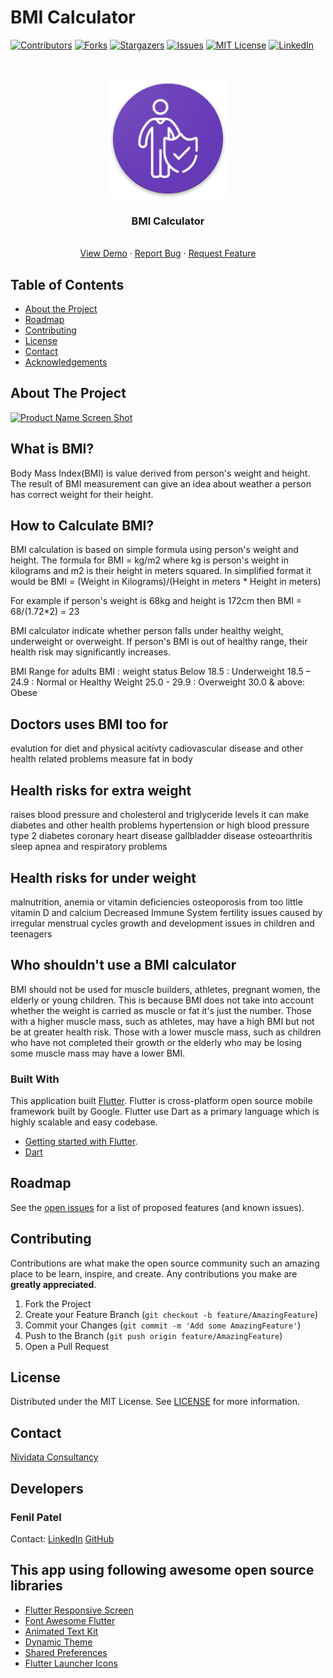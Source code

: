 # BMI Calculator
<!-- PROJECT SHIELDS -->
<!--
*** I'm using markdown "reference style" links for readability.
*** Reference links are enclosed in brackets [ ] instead of parentheses ( ).
*** See the bottom of this document for the declaration of the reference variables
*** for contributors-url, forks-url, etc. This is an optional, concise syntax you may use.
*** https://www.markdownguide.org/basic-syntax/#reference-style-links
-->
[![Contributors][contributors-shield]][contributors-url]
[![Forks][forks-shield]][forks-url]
[![Stargazers][stars-shield]][stars-url]
[![Issues][issues-shield]][issues-url]
[![MIT License][license-shield]][license-url]
[![LinkedIn][linkedin-shield]][linkedin-url]



<!-- PROJECT LOGO -->
<br />
<p align="center">
  <a href="https://github.com/Fenil-Nividata/FlutterBMI/blob/master/">
    <img src="ic_launcher.png">
  </a>

  <h3 align="center">BMI Calculator</h3>

  <p align="center">
    <br />
    <a href="https://play.google.com/store/apps/details?id=com.nividata.bmi_calculator&hl=en">View Demo</a>
    ·
    <a href="https://github.com/Fenil-Nividata/FlutterBMI/issues">Report Bug</a>
    ·
    <a href="https://github.com/Fenil-Nividata/FlutterBMI/issues">Request Feature</a>
  </p>
</p>



<!-- TABLE OF CONTENTS -->
## Table of Contents

* [About the Project](#about-the-project)
* [Roadmap](#roadmap)
* [Contributing](#contributing)
* [License](#license)
* [Contact](#contact)
* [Acknowledgements](#acknowledgements)


<!-- ABOUT THE PROJECT -->
## About The Project

[![Product Name Screen Shot][product-screenshot]](https://example.com)

## What is BMI?
Body Mass Index(BMI) is value derived from person's weight and height. The result of BMI measurement can give an idea about weather a person has correct weight for
their height.

## How to Calculate BMI?
BMI calculation is based on simple formula using person's weight and height.
The formula for BMI = kg/m2 where kg is person's weight in kilograms and m2 is their height in meters squared. In simplified format it would be
BMI = (Weight in Kilograms)/(Height in meters * Height in meters)

For example if person's weight is 68kg and height is 172cm then
BMI = 68/(1.72*2) = 23

BMI calculator indicate whether person falls under healthy weight, underweight or overweight. If person's BMI is out of healthy range, their health
risk may significantly increases.

BMI Range for adults
BMI : weight status
Below 18.5 : Underweight
18.5 – 24.9 : Normal or Healthy Weight
25.0 - 29.9 : Overweight
30.0 & above: Obese

## Doctors uses BMI too for
evalution for diet and physical acitivty
cadiovascular disease and other health related problems
measure fat in body

## Health risks for extra weight
raises blood pressure and cholesterol and triglyceride levels
it can make diabetes and other health problems
hypertension or high blood pressure
type 2 diabetes
coronary heart disease
gallbladder disease
osteoarthritis
sleep apnea and respiratory problems

## Health risks for under weight
malnutrition, anemia or vitamin deficiencies
osteoporosis from too little vitamin D and calcium
Decreased Immune System
fertility issues caused by irregular menstrual cycles
growth and development issues in children and teenagers

## Who shouldn't use a BMI calculator
BMI should not be used for muscle builders, athletes, pregnant women, the elderly or young children.
This is because BMI does not take into account whether the weight is carried as muscle or fat it's just the number. Those with a higher muscle mass, such as athletes, may have a high BMI but not be at greater health risk. Those with a lower muscle mass, such as children who have not completed their growth or the elderly who may be losing some muscle mass may have a lower BMI.

### Built With
This application built [Flutter](https://flutter.dev/). Flutter is cross-platform open source mobile framework built by Google. Flutter use Dart as a primary language which is highly scalable and easy codebase.
* [Getting started with Flutter](https://flutter.dev/docs).
* [Dart](https://dart.dev/)

<!-- ROADMAP -->
## Roadmap

See the [open issues](https://github.com/Fenil-Nividata/FlutterBMI/issues) for a list of proposed features (and known issues).


<!-- CONTRIBUTING -->
## Contributing

Contributions are what make the open source community such an amazing place to be learn, inspire, and create. Any contributions you make are **greatly appreciated**.

1. Fork the Project
2. Create your Feature Branch (`git checkout -b feature/AmazingFeature`)
3. Commit your Changes (`git commit -m 'Add some AmazingFeature'`)
4. Push to the Branch (`git push origin feature/AmazingFeature`)
5. Open a Pull Request

<!-- LICENSE -->
## License

Distributed under the MIT License. See [LICENSE](https://github.com/Fenil-Nividata/FlutterBMI/blob/master/LICENSE) for more information.

<!-- CONTACT -->
## Contact

[Nividata Consultancy](https://www.nividata.com/contact/)

## Developers

### Fenil Patel 
Contact: [LinkedIn](https://www.linkedin.com/in/fenilpatel23/)
         [GitHub](https://github.com/Fenscode)

<!-- ACKNOWLEDGEMENTS -->
## This app using following awesome open source libraries

* [Flutter Responsive Screen](https://pub.dev/packages/flutter_responsive_screen)
* [Font Awesome Flutter](https://pub.dev/packages/font_awesome_flutter)
* [Animated Text Kit](https://pub.dev/packages/animated_text_kit)
* [Dynamic Theme](https://pub.dev/packages/dynamic_theme)
* [Shared Preferences](https://pub.dev/packages/shared_preferences)
* [Flutter Launcher Icons](https://pub.dev/packages/flutter_launcher_icons)


<!-- MARKDOWN LINKS & IMAGES -->
<!-- https://www.markdownguide.org/basic-syntax/#reference-style-links -->
[contributors-shield]: https://img.shields.io/github/contributors/othneildrew/Best-README-Template.svg?style=flat-square
[contributors-url]: https://github.com/Fenil-Nividata/FlutterBMI/graphs/contributors
[forks-shield]: https://img.shields.io/github/forks/othneildrew/Best-README-Template.svg?style=flat-square
[forks-url]: https://github.com/Fenil-Nividata/FlutterBMI/network/members
[stars-shield]: https://img.shields.io/github/stars/othneildrew/Best-README-Template.svg?style=flat-square
[stars-url]: https://github.com/Fenil-Nividata/FlutterBMI/stargazers
[issues-shield]: https://img.shields.io/github/issues/othneildrew/Best-README-Template.svg?style=flat-square
[issues-url]: https://github.com/Fenil-Nividata/FlutterBMI/issues
[license-shield]: https://img.shields.io/github/license/othneildrew/Best-README-Template.svg?style=flat-square
[license-url]: https://github.com/Fenil-Nividata/FlutterBMI/blob/master/LICENSE
[linkedin-shield]: https://img.shields.io/badge/-LinkedIn-black.svg?style=flat-square&logo=linkedin&colorB=555
[linkedin-url]: https://in.linkedin.com/company/nividataconsultancy
[product-screenshot]: https://github.com/Fenil-Nividata/FlutterBMI/blob/master/banner_new3.jpg

